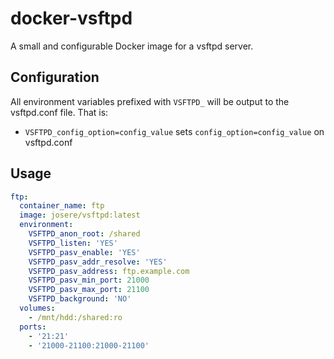# docker-vsftpd

A small and configurable Docker image for a vsftpd server.

## Configuration

All environment variables prefixed with `VSFTPD_` will be output to the vsftpd.conf file. That is:

- `VSFTPD_config_option=config_value` sets `config_option=config_value` on vsftpd.conf

## Usage

```yml
ftp:
  container_name: ftp
  image: josere/vsftpd:latest
  environment:
    VSFTPD_anon_root: /shared
    VSFTPD_listen: 'YES'
    VSFTPD_pasv_enable: 'YES'
    VSFTPD_pasv_addr_resolve: 'YES'
    VSFTPD_pasv_address: ftp.example.com
    VSFTPD_pasv_min_port: 21000
    VSFTPD_pasv_max_port: 21100
    VSFTPD_background: 'NO'
  volumes:
    - /mnt/hdd:/shared:ro
  ports:
    - '21:21'
    - '21000-21100:21000-21100'
```
